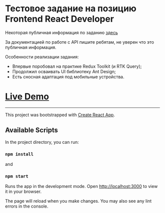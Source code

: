# Тестовое задание на позицию Frontend React Developer

Некоторая публичная информация по заданию [здесь](https://beejee.ru/coding-challenge-requirements-front)

За документацией по работе с API пишите ребятам, не уверен что это публичная информация.

Особенности реализации задания:

- Впервые поробовал на практике Redux Toolkit (и RTK Query);
- Продолжил осваивать UI библиотеку Ant Design;
- Есть сносная адаптация под мобильные устройства.

# [Live Demo](https://beejee-test.onrender.com/)

---

This project was bootstrapped with [Create React App](https://github.com/facebook/create-react-app).

## Available Scripts

In the project directory, you can run:

### `npm install`

and

### `npm start`

Runs the app in the development mode.
Open [http://localhost:3000](http://localhost:3000) to view it in your browser.

The page will reload when you make changes.
You may also see any lint errors in the console.
